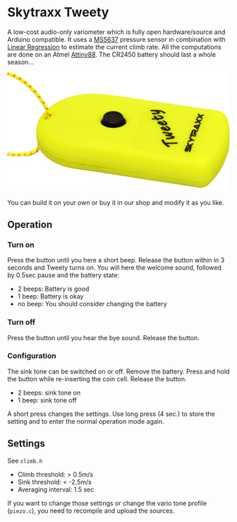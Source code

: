 # Skytraxx Tweety
A low-cost audio-only variometer which is fully open hardware/source and Arduino compatible.
It uses a [MS5637](http://www.mouser.com/new/measurement-specialties/measurement-specialties-ms5637/) pressure sensor in combination with [Linear Regression](https://en.wikipedia.org/wiki/Linear_regression) to estimate the current climb rate. All the computations are done on an Atmel [Attiny88](http://www.atmel.com/devices/ATTINY88.aspx). The CR2450 battery should last a whole season...

![Tweety](https://github.com/3s1d/tweety/raw/master/doc/tweety.png)

You can build it on your own or buy it in our shop and modify it as you like.

## Operation

### Turn on
Press the button until you here a short beep. Release the button within in 3 seconds and Tweety turns on. You will here the welcome sound, followed by 0.5sec pause and the battery state:
- 2 beeps: Battery is good
- 1 beep: Battery is okay
- no beep: You should consider changing the battery

### Turn off
Press the button until you hear the bye sound. Release the button.

### Configuration
The sink tone can be switched on or off.
Remove the battery. Press and hold the button while re-inserting the coin cell. Release the button. 
- 2 beeps: sink tone on
- 1 beep: sink tone off

A short press changes the settings. Use long press (4 sec.) to store the setting and to enter the normal operation mode again.

## Settings
See `climb.h`
- Climb threshold: > 0.5m/s
- Sink threshold: < -2.5m/s
- Averaging interval: 1.5 sec

If you want to change those settings or change the vario tone profile (`piezo.c`), you need to recompile and upload the sources.


